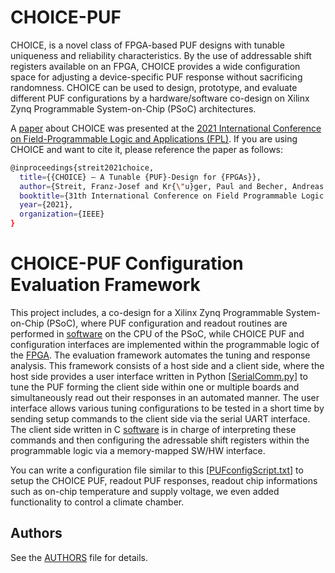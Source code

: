 # CHOICE-PUF
CHOICE, is a novel class of FPGA-based PUF designs with tunable uniqueness and reliability characteristics. By the use of addressable shift registers available on an FPGA, CHOICE provides a wide configuration space for adjusting a device-specific PUF response without sacrificing randomness. CHOICE can be used to design, prototype, and evaluate different PUF configurations by a hardware/software co-design on Xilinx Zynq Programmable System-on-Chip (PSoC) architectures.

A [paper](https://easychair.org/publications/preprint/2L3z) about CHOICE was presented at the [2021 International Conference on Field-Programmable Logic and Applications (FPL)](https://cfaed.tu-dresden.de/fpl2021/welcome-to-fpl2021). If you are using CHOICE and want to cite it, please reference the paper as follows: 

```bash
@inproceedings{streit2021choice,
  title={{CHOICE} – A Tunable {PUF}-Design for {FPGAs}},
  author={Streit, Franz-Josef and Kr{\"u}ger, Paul and Becher, Andreas and Schlumberger, Jens and Wildermann, Stefan and Teich, J{\"u}rgen},
  booktitle={31th International Conference on Field Programmable Logic and Applications (FPL)},
  year={2021},
  organization={IEEE}
}
```
# CHOICE-PUF Configuration Evaluation Framework
This project includes, a co-design for a Xilinx Zynq Programmable System-on-Chip (PSoC), where PUF configuration and readout routines are performed in [software](sw_src/CHOICE_PUF_SW/) on the CPU of the PSoC, while CHOICE PUF and configuration interfaces are implemented within the programmable logic of the [FPGA](hw_src/). The evaluation framework automates the tuning and response analysis. This framework consists of a host side and a client side, where the host side provides a user interface written in Python [[SerialComm.py](python_scripts/SerialComm.py)] to tune the PUF forming the client side within one or multiple boards and simultaneously read out their responses in an automated manner. The user interface allows various tuning configurations to be tested in a short time by sending setup commands to the client side via the serial UART interface. The client side written in C [software](sw_src/CHOICE_PUF_SW/) is in charge of interpreting these commands and then configuring the adressable shift registers within the programmable logic via a memory-mapped SW/HW interface.

You can write a configuration file similar to this [[PUFconfigScript.txt](python_scripts/PUFconfigScript.txt)] to setup the CHOICE PUF, readout PUF responses, readout chip informations such as on-chip temperature and supply voltage, we even added functionality to control a climate chamber.

## Authors
See the [AUTHORS](AUTHORS) file for details.
